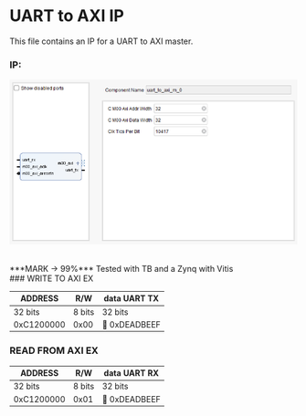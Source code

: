 # UART to AXI IP
This file contains an IP for a UART to AXI master.<br>

### IP:
![IP](IP.png)

<br>
***MARK -> 99%***
Tested with TB and a Zynq with Vitis
<br>
### WRITE TO AXI EX

| ADDRESS       | R/W   | data UART TX                |
|---------------|--------|------------------------------|
| 32 bits       | 8 bits | 32 bits                     |
| 0xC1200000    | 0x00   | 🔴 0xDEADBEEF |

### READ FROM AXI EX

| ADDRESS       | R/W   | data UART RX                |
|---------------|--------|------------------------------|
| 32 bits       | 8 bits | 32 bits                     |
| 0xC1200000    | 0x01   | 🔵 0xDEADBEEF |
